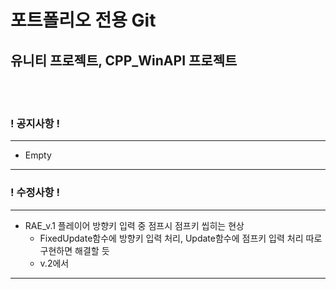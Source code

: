 # 포트폴리오 전용 Git
## 유니티 프로젝트, CPP_WinAPI 프로젝트
<br><br>





### ! 공지사항 !
---
+ Empty
---
### ! 수정사항 !
---
+ RAE_v.1 플레이어 방향키 입력 중 점프시 점프키 씹히는 현상
  + FixedUpdate함수에 방향키 입력 처리, Update함수에 점프키 입력 처리 따로 구현하면 해결할 듯
  + v.2에서 
---

